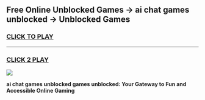 
## Free Online Unblocked Games → ai chat games unblocked → Unblocked Games
<h3>
<a href="https://premium.freeplayer.one?title=ai_chat_games_unblocked&ref=21F">CLICK TO PLAY</a></h3>
<hr>

<h3>
<a href="https://premium.freeplayer.one?title=ai_chat_games_unblocked&ref=21F">CLICK 2 PLAY</a>
  
</h3>

<a href="https://premium.freeplayer.one?title=ai_chat_games_unblocked&ref=21F/"><img src="https://clearcache.store/games.png"></a>


**ai chat games unblocked games unblocked: Your Gateway to Fun and Accessible Online Gaming**
